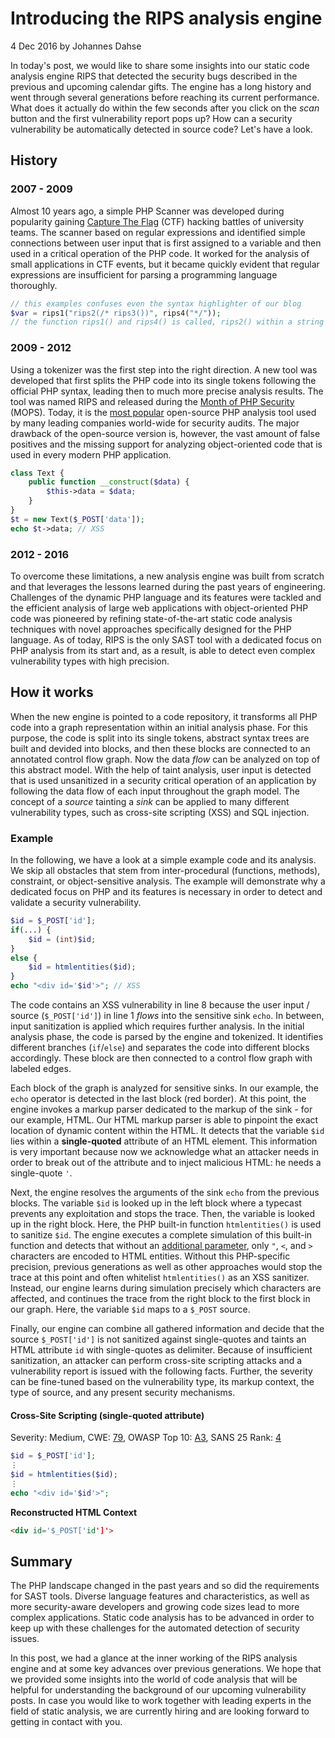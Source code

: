 # Introducing the RIPS analysis engine

4 Dec 2016 by Johannes Dahse

In today's post, we would like to share some insights into our static code analysis
engine RIPS that detected the security bugs described in the previous
and upcoming calendar gifts. The engine has a long history and went
through several generations before reaching its current performance.
What does it actually do within the few seconds after you click on the
*scan* button and the first vulnerability report pops up? How can a
security vulnerability be automatically detected in source code? Let's
have a look.

## History

### 2007 - 2009

Almost 10 years ago, a simple PHP Scanner was developed during
popularity gaining [Capture The
Flag](https://ctftime.org/ctf-wtf/) (CTF) hacking battles of university teams. The scanner
based on regular expressions and identified simple connections between
user input that is first assigned to a variable and then used in a
critical operation of the PHP code. It worked for the analysis of small
applications in CTF events, but it became quickly evident that regular
expressions are insufficient for parsing a programming language
thoroughly.

```php
// this examples confuses even the syntax highlighter of our blog
$var = rips1("rips2(/* rips3())", rips4("*/"));
// the function rips1() and rips4() is called, rips2() within a string is not 
```

### 2009 - 2012

Using a tokenizer was the first step into the right direction. A new
tool was developed that first splits the PHP code into its single tokens
following the official PHP syntax, leading then to much more precise
analysis results. The tool was named RIPS and released during the [Month
of PHP
Security](http://php-security.org/2010/05/24/mops-submission-09-rips-a-static-source-code-analyser-for-vulnerabilities-in-php-scripts/) (MOPS). Today, it is the [most
popular](https://sourceforge.net/projects/rips-scanner/files/stats/timeline?dates=2010-05-23+to+2016-12-04) open-source PHP analysis tool used by many leading
companies world-wide for security audits. The major drawback of the
open-source version is, however, the vast amount of false positives and
the missing support for analyzing object-oriented code that is used in
every modern PHP application.

```php
class Text {
    public function __construct($data) {
        $this->data = $data;
    }
}
$t = new Text($_POST['data']);
echo $t->data; // XSS
```

### 2012 - 2016

To overcome these limitations, a new analysis engine was built from
scratch and that leverages the lessons learned during the past years of
engineering. Challenges of the dynamic PHP language and its features
were tackled and the efficient analysis of large web applications with
object-oriented PHP code was pioneered by refining state-of-the-art
static code analysis techniques with novel approaches specifically
designed for the PHP language. As of today, RIPS is the only SAST tool
with a dedicated focus on PHP analysis from its start and, as a result,
is able to detect even complex vulnerability types with high precision.

## How it works

When the new engine is pointed to a code repository, it transforms all
PHP code into a graph representation within an initial analysis phase.
For this purpose, the code is split into its single tokens, abstract
syntax trees are built and devided into blocks, and then these blocks
are connected to an annotated control flow graph. Now the data *flow*
can be analyzed on top of this abstract model. With the help of taint
analysis, user input is detected that is used unsanitized in a security
critical operation of an application by following the data flow of each
input throughout the graph model. The concept of a *source* tainting a
*sink* can be applied to many different vulnerability types, such as
cross-site scripting (XSS) and SQL injection.

### Example

In the following, we have a look at a simple example code and its
analysis. We skip all obstacles that stem from inter-procedural
(functions, methods), constraint, or object-sensitive analysis. The
example will demonstrate why a dedicated focus on PHP and its features
is necessary in order to detect and validate a security vulnerability.

```php
$id = $_POST['id'];
if(...) {
    $id = (int)$id;
}
else {
    $id = htmlentities($id);
}
echo "<div id='$id'>"; // XSS
```

The code contains an XSS vulnerability in line 8 because the user input
/ source (`$_POST['id']`) in line 1 *flows* into the sensitive sink
`echo`. In between, input sanitization is applied which requires further
analysis. In the initial analysis phase, the code is parsed by the
engine and tokenized. It identifies different branches (`if`/`else`) and
separates the code into different blocks accordingly. These block are
then connected to a control flow graph with labeled edges.

Each block of the graph is analyzed for sensitive sinks. In our example,
the `echo` operator is detected in the last block (red border). At this
point, the engine invokes a markup parser dedicated to the markup of the
sink - for our example, HTML. Our HTML markup parser is able to pinpoint
the exact location of dynamic content within the HTML. It detects that
the variable `$id` lies within a **single-quoted** attribute of an HTML
element. This information is very important because now we acknowledge
what an attacker needs in order to break out of the attribute and to
inject malicious HTML: he needs a single-quote `'`.

Next, the engine resolves the arguments of the sink `echo` from the
previous blocks. The variable `$id` is looked up in the left block where
a typecast prevents any exploitation and stops the trace. Then, the
variable is looked up in the right block. Here, the PHP built-in
function `htmlentities()` is used to sanitize `$id`. The engine executes
a complete simulation of this built-in function and detects that without
an [additional
parameter](http://php.net/htmlentities),
only `"`, `<`, and `>` characters are encoded to HTML entities. Without
this PHP-specific precision, previous generations as well as other
approaches would stop the trace at this point and often whitelist
`htmlentities()` as an XSS sanitizer. Instead, our engine learns during
simulation precisely which characters are affected, and continues the
trace from the right block to the first block in our graph. Here, the
variable `$id` maps to a `$_POST` source.

Finally, our engine can combine all gathered information and decide that
the source `$_POST['id']` is not sanitized against single-quotes and
taints an HTML attribute `id` with single-quotes as delimiter. Because
of insufficient sanitization, an attacker can perform cross-site
scripting attacks and a vulnerability report
is issued with the following facts. Further, the severity can be
fine-tuned based on the vulnerability type, its markup context, the type
of source, and any present security mechanisms.

#### Cross-Site Scripting (single-quoted attribute)

Severity: Medium, CWE:
[79](https://cwe.mitre.org/data/definitions/79.html),
OWASP Top 10:
[A3](https://www.owasp.org/index.php/Top_10_2013-Top_10),
SANS 25 Rank:
[4](https://www.sans.org/top25-software-errors/)

```php
$id = $_POST['id'];
⋮
$id = htmlentities($id);
⋮
echo "<div id='$id'>";
```

**Reconstructed HTML Context**

```html
<div id='$_POST['id']'>
```

## Summary

The PHP landscape changed in the past years and so did the requirements
for SAST tools. Diverse language features and characteristics, as well
as more security-aware developers and growing code sizes lead to more
complex applications. Static code analysis has to be advanced in order
to keep up with these challenges for the automated detection of security
issues.

In this post, we had a glance at the inner working of the RIPS analysis
engine and at some key advances over previous generations. We hope that
we provided some insights into the world of code analysis that will be
helpful for understanding the background of our upcoming vulnerability
posts. In case you would like to work together with leading experts in
the field of static analysis, we are currently
hiring and are looking forward to getting in
contact with you.
